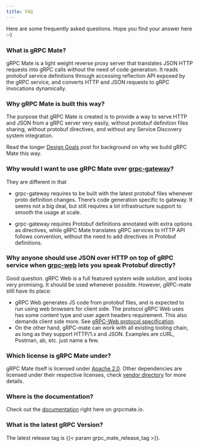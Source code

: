 ```yaml
---
title: FAQ
---
```


Here are some frequently asked questions. Hope you find your answer here :-)

### What is gRPC Mate?

gRPC Mate is a light weight reverse proxy server that translates JSON HTTP requests into gRPC calls without the need of 
code generation. It reads protobuf service definitions through accessing reflection API exposed by the gRPC service, 
and converts HTTP and JSON requests to gRPC invocations dynamically.

### Why gRPC Mate is built this way?

The purpose that gRPC Mate is created is to provide a way to serve HTTP and JSON from a gRPC server very easily, without 
protobuf definition files sharing, without protobuf directives, and without any Service Discovery system integration. 

Read the longer [Design Goals](https://github.com/gdong42/grpc-mate/blob/master/DESIGN.md) post for background on why we build gRPC Mate this way.

### Why would I want to use gRPC Mate over [grpc-gateway](https://github.com/grpc-ecosystem/grpc-gateway)?

They are different in that

* grpc-gateway requires to be built with the latest protobuf files whenever proto definition changes. There’s code generation specific to gateway. It seems not a big deal, but still requires a lot infrastructure support to smooth the usage at scale.

* grpc-gateway requires Protobuf definitions annotated with extra options as directives, while
gRPC Mate translates gRPC services to HTTP API follows convention, without the need to add directives in Protobuf definitions.

### Why anyone should use JSON over HTTP on top of gRPC service when [grpc-web](https://github.com/grpc/grpc-web) lets you speak Protobuf directly?

Good question. gRPC Web is a full featured system wide solution, and looks very promising. It should be used whenever possible. However, gRPC-mate still have its place:

* gRPC Web generates JS code from protobuf files, and is expected to run using web browsers for client side. The protocol gRPC Web uses has some content type and user agent headers requirement. This also demands client side more. See [gRPC-Web protocol specification](https://github.com/grpc/grpc/blob/master/doc/PROTOCOL-WEB.md).
* On the other hand, gRPC-mate can work with all existing tooling chain, as long as they support HTTP/1.x and JSON. Examples are cURL, Postman, ab, etc. just name a few.

### Which license is gRPC Mate under?

gRPC Mate itself is licensed under [Apache 2.0](https://github.com/gdong42/grpc-mate/blob/master/LICENSE). Other dependencies are licensed under their respective licenses, check [vendor directory](https://github.com/gdong42/grpc-mate/tree/master/vendor) for more details.

### Where is the documentation?

Check out the [documentation](/docs) right here on grpcmate.io.

### What is the latest gRPC Version?

The latest release tag is {{< param grpc_mate_release_tag >}}.
